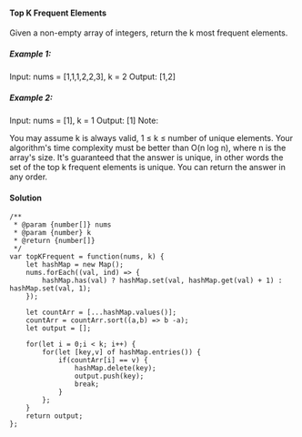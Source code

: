 #### Top K Frequent Elements

Given a non-empty array of integers, return the k most frequent elements.

##### Example 1:

Input: nums = [1,1,1,2,2,3], k = 2
Output: [1,2]

##### Example 2:

Input: nums = [1], k = 1
Output: [1]
Note:

You may assume k is always valid, 1 ≤ k ≤ number of unique elements.
Your algorithm's time complexity must be better than O(n log n), where n is the array's size.
It's guaranteed that the answer is unique, in other words the set of the top k frequent elements is unique.
You can return the answer in any order.

#### Solution
```
/**
 * @param {number[]} nums
 * @param {number} k
 * @return {number[]}
 */
var topKFrequent = function(nums, k) {
    let hashMap = new Map();
    nums.forEach((val, ind) => {  
        hashMap.has(val) ? hashMap.set(val, hashMap.get(val) + 1) : hashMap.set(val, 1);                      
    });   
    
    let countArr = [...hashMap.values()];    
    countArr = countArr.sort((a,b) => b -a);
    let output = [];
   
    for(let i = 0;i < k; i++) {
        for(let [key,v] of hashMap.entries()) {          
            if(countArr[i] == v) {
                hashMap.delete(key);
                output.push(key);
                break;
            }
        };         
    }
    return output;
};
```
